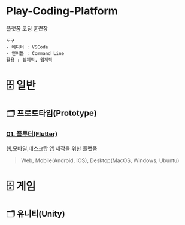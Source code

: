 Play-Coding-Platform
===
플랫폼 코딩 훈련장

```text
도구
- 에디터 : VSCode
- 언어툴 : Command Line
활용 : 앱제작, 웹제작
```


# :file_cabinet: 일반

## :card_index_dividers: 프로토타입(Prototype)

### [01. 플루터(Flutter)](Prototype-Flutter/README.md)
웹,모바일,데스크탑 앱 제작을 위한 플랫폼
> Web, Mobile(Android, IOS), Desktop(MacOS, Windows, Ubuntu)

# :file_cabinet: 게임
## :card_index_dividers: 유니티(Unity)
